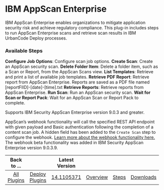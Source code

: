 
# IBM AppScan Enterprise

IBM AppScan Enterprise enables organizations to mitigate application security risk and achieve regulatory compliance. This plug-in includes steps to run AppScan Enterprise scans and retrieve scan results in IBM UrbanCode Deploy processes.


### Available Steps


**Configure Job Options**: Configure scan job options. **Create Scan**: Create an AppScan security scan. **Delete Folder Item**: Delete a folder item, such as a Scan or Report, from the AppScan Scans view. **List Templates**: Retrieve and print a list of available job templates. **Retrieve PDF Report**: Retrieve report from AppScan Enterprise. Reports are saved as a PDF file named [reportFIID]-[date]-[time].txt **Retrieve Reports**: Retrieve reports from AppScan Enterprise. **Run Scan**: Run an AppScan security scan. **Wait for Scan or Report Pack**: Wait for an AppScan Scan or Report Pack to complete.


Supports IBM Security AppScan Enterprise version 9.0.3 and greater.

AppScan’s webhook functionality will call the specified REST API endpoint with given payload and Basic authentication following the completion of a content scan job. A hidden field has been added to the `Create Scan` step to configure the webhook. [Learn more about the webhook functionality here.](https://www-01.ibm.com/support/docview.wss?uid=swg22015122) The webhook beta functionality was added in IBM Security AppScan Enterprise version 9.0.3.9.


|Back to ...||Latest Version||||
| :---: | :---: | :---: | :---: | :---: | :---: |
|[All Plugins](../../index.md)|[Deploy Plugins](../README.md)|[14.1105371](https://raw.githubusercontent.com/UrbanCode/IBM-UCD-PLUGINS/main/files/appscan/appscan-14.1105371.zip)|[Overview](overview.md)|[Steps](steps.md)|[Downloads](downloads.md)|
